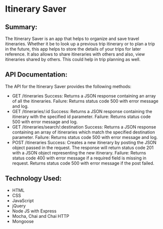 # Itinerary Saver

## Summary:
The Itinerary Saver is an app that helps to organize and save travel itineraries. Whether it be to look up a previous trip itinerary or to plan a trip in the future, this app helps to store the details of your trips for later reference. It also allows to share itineraries with others and also, view itineraries shared by others. This could help in trip planning as well.

## API Documentation:
The API for the Itinerary Saver provides the following methods:
* GET /itineraries
Success: Returns a JSON response containing an array of all the itineraries.
Failure: Returns status code 500 with error message and log.
* GET /itineraries/:id
Success: Returns a JSON response containing the itinerary with the specified id parameter.
Failure: Returns status code 500 with error message and log. 
* GET /itineraries/search/:destination
Success: Returns a JSON response containing an array of itineraries which match the specified destination parameter.
Failure: Returns status code 500 with error message and log. 
* POST /itineraries
Success: Creates a new itinerary by posting the JSON object passed in the request. The response will return status code 201 with a JSON object representing the new itinerary.
Failure: Returns status code 400 with error message if a required field is 
		 missing in request.
	  	 Returns status code 500 with error message if the post failed.



## Technology Used:
* HTML
* CSS
* JavaScript
* jQuery
* Node JS with Express
* Mocha, Chai and Chai HTTP
* Mongoose

